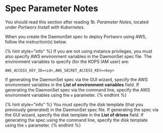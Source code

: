 # Spec Parameter Notes

You should read this section after reading _1b. Parameter Notes_, located under _Portworx Install with Kubernetes_.

When you create the DaemonSet spec to deploy Portworx using AWS, follow the instruction\(s\) below.

{% hint style="info" %}
If you are not using instance privileges, you must also specify AWS environment variables in the DaemonSet spec file. The environment variables to specify \(for the KOPS IAM user\) are:

`AWS_ACCESS_KEY_ID=<id>,AWS_SECRET_ACCESS_KEY=<key>`

If generating the DaemonSet spec via the GUI wizard, specify the AWS environment variables in the **List of environment variables** field. If generating the DaemonSet spec via the command line, specify the AWS environment variables using the `e` parameter.
{% endhint %}

{% hint style="info" %}
You must specify the disk template \(that you previously generated\) in the DaemonSet spec file. If generating the spec via the GUI wizard, specify the disk template in the **List of drives** field. If generating the spec using the command line, specify the disk template using the `s` parameter.
{% endhint %}

